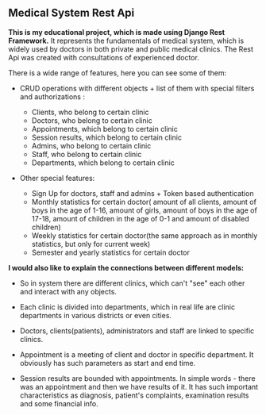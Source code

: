 ## **Medical System Rest Api**
**This is my educational project, which is made using Django Rest Framework.**
It represents the fundamentals of medical system, which is widely used by doctors in both private and public medical clinics. 
The Rest Api was created with consultations of experienced doctor.

There is a wide range of features, here you can see some of them:

 - CRUD operations with different objects + list of them with special filters and authorizations :
	 - Clients, who belong to certain clinic
	 -  Doctors, who belong to certain clinic
	 - Appointments, which belong to certain clinic
	  - Session results, which belong to certain clinic
	  - Admins, who belong to certain clinic
	  -  Staff, who belong to certain clinic
	 - Departments, which belong to certain clinic
    
 - Other special features:
	 - Sign Up for doctors, staff and admins + Token based authentication
	 - Monthly statistics for certain doctor( amount of all clients, amount of boys in the age of 1-16, amount of girls, amount of boys in the age of 17-18, amount of children in the age of 0-1 and amount of disabled children)
	 - Weekly statistics for certain doctor(the same approach as in monthly statistics, but only for current week)
	 - Semester and yearly statistics for certain doctor

**I would also like to explain the connections between different models:**

 - So in system there are different clinics, which can't "see" each
   other and interact with any objects. 
   
  - Each clinic is divided into departments, which in real life are
   clinic departments in various districts or even cities. 
   
  - Doctors, clients(patients), administrators and staff are linked to
   specific clinics. 
   
   - Appointment is a meeting of client and doctor in specific department.
   It obviously has such parameters as start and end time.
   
  - Session results are bounded with appointments. In simple words -
   there was an appointment and then we have results of it. It has such
   important characteristics as diagnosis, patient's complaints,
   examination results and some financial info.
